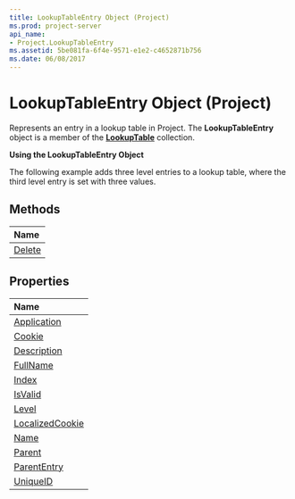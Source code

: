 ```yaml
---
title: LookupTableEntry Object (Project)
ms.prod: project-server
api_name:
- Project.LookupTableEntry
ms.assetid: 5be081fa-6f4e-9571-e1e2-c4652871b756
ms.date: 06/08/2017
---
```



# LookupTableEntry Object (Project)


 

Represents an entry in a lookup table in Project. The **LookupTableEntry** object is a member of the **[LookupTable](lookuptable-object-project.md)** collection.
 
 **Using the LookupTableEntry Object**
 
The following example adds three level entries to a lookup table, where the third level entry is set with three values.
 

## Methods



|**Name**|
|:-----|
|[Delete](lookuptableentry-delete-method-project.md)|

## Properties



|**Name**|
|:-----|
|[Application](lookuptableentry-application-property-project.md)|
|[Cookie](lookuptableentry-cookie-property-project.md)|
|[Description](lookuptableentry-description-property-project.md)|
|[FullName](lookuptableentry-fullname-property-project.md)|
|[Index](lookuptableentry-index-property-project.md)|
|[IsValid](lookuptableentry-isvalid-property-project.md)|
|[Level](lookuptableentry-level-property-project.md)|
|[LocalizedCookie](lookuptableentry-localizedcookie-property-project.md)|
|[Name](lookuptableentry-name-property-project.md)|
|[Parent](lookuptableentry-parent-property-project.md)|
|[ParentEntry](lookuptableentry-parententry-property-project.md)|
|[UniqueID](lookuptableentry-uniqueid-property-project.md)|

